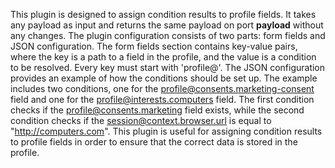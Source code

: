 This plugin is designed to assign condition results to profile fields. It takes any payload as input and returns the same payload on port **payload** without any changes. The plugin configuration consists of two parts: form fields and JSON configuration. The form fields section contains key-value pairs, where the key is a path to a field in the profile, and the value is a condition to be resolved. Every key must start with 'profile@'. The JSON configuration provides an example of how the conditions should be set up. The example includes two conditions, one for the profile@consents.marketing-consent field and one for the profile@interests.computers field. The first condition checks if the profile@consents.marketing field exists, while the second condition checks if the session@context.browser.url is equal to "http://computers.com". This plugin is useful for assigning condition results to profile fields in order to ensure that the correct data is stored in the profile.